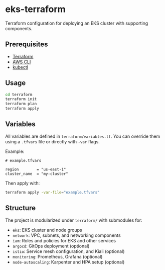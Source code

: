 # eks-terraform

Terraform configuration for deploying an EKS cluster with supporting components.

## Prerequisites

- [Terraform](https://www.terraform.io/)
- [AWS CLI](https://docs.aws.amazon.com/cli/latest/userguide/install-cliv2.html)
- [kubectl](https://kubernetes.io/docs/tasks/tools/)

## Usage

```bash
cd terraform
terraform init
terraform plan
terraform apply
```

## Variables

All variables are defined in `terraform/variables.tf`. You can override them using a `.tfvars` file or directly with `-var` flags.

Example:

```hcl
# example.tfvars

region        = "us-east-1"
cluster_name  = "my-cluster"
```

Then apply with:

```bash
terraform apply -var-file="example.tfvars"
```

## Structure

The project is modularized under `terraform/` with submodules for:

- `eks`: EKS cluster and node groups
- `network`: VPC, subnets, and networking components
- `iam`: Roles and policies for EKS and other services
- `argocd`: GitOps deployment (optional)
- `istio`: Service mesh configuration, and Kiali (optional)
- `monitoring`: Prometheus, Grafana (optional)
- `node-autoscaling`: Karpenter and HPA setup (optional)
